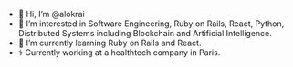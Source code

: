 - 👋 Hi, I’m @alokrai
- 👀 I’m interested in Software Engineering, Ruby on Rails, React, Python, Distributed Systems including Blockchain and Artificial Intelligence.
- 🌱 I’m currently learning Ruby on Rails and React.
- ⚕️ Currently working at a healthtech company in Paris.

<!---
alokrai/alokrai is a ✨ special ✨ repository because its `README.md` (this file) appears on your GitHub profile.
You can click the Preview link to take a look at your changes.
--->
